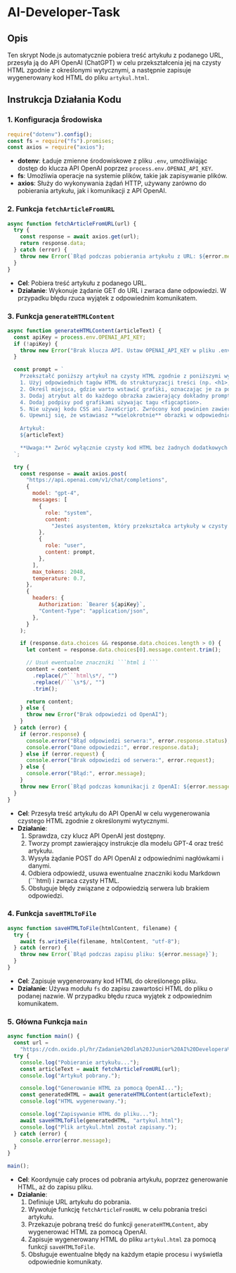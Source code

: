 # AI-Developer-Task

## **Opis**

Ten skrypt Node.js automatycznie pobiera treść artykułu z podanego URL, przesyła ją do API OpenAI (ChatGPT) w celu przekształcenia jej na czysty HTML zgodnie z określonymi wytycznymi, a następnie zapisuje wygenerowany kod HTML do pliku `artykul.html`.

## **Instrukcja Działania Kodu**

### **1. Konfiguracja Środowiska**

```javascript
require("dotenv").config();
const fs = require("fs").promises;
const axios = require("axios");
```

- **dotenv**: Ładuje zmienne środowiskowe z pliku `.env`, umożliwiając dostęp do klucza API OpenAI poprzez `process.env.OPENAI_API_KEY`.
- **fs**: Umożliwia operacje na systemie plików, takie jak zapisywanie plików.
- **axios**: Służy do wykonywania żądań HTTP, używany zarówno do pobierania artykułu, jak i komunikacji z API OpenAI.

### **2. Funkcja `fetchArticleFromURL`**

```javascript
async function fetchArticleFromURL(url) {
  try {
    const response = await axios.get(url);
    return response.data;
  } catch (error) {
    throw new Error(`Błąd podczas pobierania artykułu z URL: ${error.message}`);
  }
}
```

- **Cel**: Pobiera treść artykułu z podanego URL.
- **Działanie**: Wykonuje żądanie GET do URL i zwraca dane odpowiedzi. W przypadku błędu rzuca wyjątek z odpowiednim komunikatem.

### **3. Funkcja `generateHTMLContent`**

```javascript
async function generateHTMLContent(articleText) {
  const apiKey = process.env.OPENAI_API_KEY;
  if (!apiKey) {
    throw new Error("Brak klucza API. Ustaw OPENAI_API_KEY w pliku .env");
  }

  const prompt = `
    Przekształć poniższy artykuł na czysty HTML zgodnie z poniższymi wytycznymi:
    1. Użyj odpowiednich tagów HTML do strukturyzacji treści (np. <h1>, <h2>, <p>).
    2. Określ miejsca, gdzie warto wstawić grafiki, oznaczając je za pomocą tagu <img> z atrybutem src="image_placeholder.jpg".
    3. Dodaj atrybut alt do każdego obrazka zawierający dokładny prompt, który możemy użyć do wygenerowania grafiki.
    4. Dodaj podpisy pod grafikami używając tagu <figcaption>.
    5. Nie używaj kodu CSS ani JavaScript. Zwrócony kod powinien zawierać wyłącznie zawartość do wstawienia bez znaczników <html>, <head> ani <body>.
    6. Upewnij się, że wstawiasz **wielokrotnie** obrazki w odpowiednich miejscach artykułu.
    
    Artykuł:
    ${articleText}

    **Uwaga:** Zwróć wyłącznie czysty kod HTML bez żadnych dodatkowych znaczników, komentarzy czy formatowania Markdown.
  `;

  try {
    const response = await axios.post(
      "https://api.openai.com/v1/chat/completions",
      {
        model: "gpt-4",
        messages: [
          {
            role: "system",
            content:
              "Jesteś asystentem, który przekształca artykuły w czysty HTML zgodnie z określonymi wytycznymi.",
          },
          {
            role: "user",
            content: prompt,
          },
        ],
        max_tokens: 2048,
        temperature: 0.7,
      },
      {
        headers: {
          Authorization: `Bearer ${apiKey}`,
          "Content-Type": "application/json",
        },
      }
    );

    if (response.data.choices && response.data.choices.length > 0) {
      let content = response.data.choices[0].message.content.trim();

      // Usuń ewentualne znaczniki ```html i ```
      content = content
        .replace(/^```html\s*/, "")
        .replace(/```\s*$/, "")
        .trim();

      return content;
    } else {
      throw new Error("Brak odpowiedzi od OpenAI");
    }
  } catch (error) {
    if (error.response) {
      console.error("Błąd odpowiedzi serwera:", error.response.status);
      console.error("Dane odpowiedzi:", error.response.data);
    } else if (error.request) {
      console.error("Brak odpowiedzi od serwera:", error.request);
    } else {
      console.error("Błąd:", error.message);
    }
    throw new Error(`Błąd podczas komunikacji z OpenAI: ${error.message}`);
  }
}
```

- **Cel**: Przesyła treść artykułu do API OpenAI w celu wygenerowania czystego HTML zgodnie z określonymi wytycznymi.
- **Działanie**:
  1. Sprawdza, czy klucz API OpenAI jest dostępny.
  2. Tworzy prompt zawierający instrukcje dla modelu GPT-4 oraz treść artykułu.
  3. Wysyła żądanie POST do API OpenAI z odpowiednimi nagłówkami i danymi.
  4. Odbiera odpowiedź, usuwa ewentualne znaczniki kodu Markdown (```html) i zwraca czysty HTML.
  5. Obsługuje błędy związane z odpowiedzią serwera lub brakiem odpowiedzi.

### **4. Funkcja `saveHTMLToFile`**

```javascript
async function saveHTMLToFile(htmlContent, filename) {
  try {
    await fs.writeFile(filename, htmlContent, "utf-8");
  } catch (error) {
    throw new Error(`Błąd podczas zapisu pliku: ${error.message}`);
  }
}
```

- **Cel**: Zapisuje wygenerowany kod HTML do określonego pliku.
- **Działanie**: Używa modułu `fs` do zapisu zawartości HTML do pliku o podanej nazwie. W przypadku błędu rzuca wyjątek z odpowiednim komunikatem.

### **5. Główna Funkcja `main`**

```javascript
async function main() {
  const url =
    "https://cdn.oxido.pl/hr/Zadanie%20dla%20JJunior%20AI%20Developera%20-%20tresc%20artykulu.txt";
  try {
    console.log("Pobieranie artykułu...");
    const articleText = await fetchArticleFromURL(url);
    console.log("Artykuł pobrany.");

    console.log("Generowanie HTML za pomocą OpenAI...");
    const generatedHTML = await generateHTMLContent(articleText);
    console.log("HTML wygenerowany.");

    console.log("Zapisywanie HTML do pliku...");
    await saveHTMLToFile(generatedHTML, "artykul.html");
    console.log("Plik artykul.html został zapisany.");
  } catch (error) {
    console.error(error.message);
  }
}

main();
```

- **Cel**: Koordynuje cały proces od pobrania artykułu, poprzez generowanie HTML, aż do zapisu pliku.
- **Działanie**:
  1. Definiuje URL artykułu do pobrania.
  2. Wywołuje funkcję `fetchArticleFromURL` w celu pobrania treści artykułu.
  3. Przekazuje pobraną treść do funkcji `generateHTMLContent`, aby wygenerować HTML za pomocą OpenAI.
  4. Zapisuje wygenerowany HTML do pliku `artykul.html` za pomocą funkcji `saveHTMLToFile`.
  5. Obsługuje ewentualne błędy na każdym etapie procesu i wyświetla odpowiednie komunikaty.


